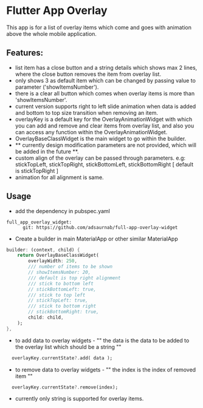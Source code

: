 # Flutter App Overlay

This app is for a list of overlay items which come and goes with animation above the whole mobile application. 

## Features:

- list item has a close button and a string details which shows max 2 lines, where the close button removes the item from overlay list.
- only shows 3 as default item which can be changed by passing value to parameter ('showItemsNumber').
- there is a clear all button which comes when overlay items is more than 'showItemsNumber'.
- current version supports right to left slide animation when data is added and bottom to top size transition when removing an item.
- overlayKey is a default key for the OverlayAnimationWidget with which you can add and remove and clear items from overlay list, and also you can access any function within the OverlayAnimationWidget.
- OverlayBaseClassWidget is the main widget to go within the builder.
- ** currently design modification parameters are not provided, which will be added in the future **.
- custom align of the overlay can be passed through parameters. e.g:  stickTopLeft, stickTopRight, stickBottomLeft, stickBottomRight [ default is stickTopRight ]
- animation for all alignment is same.


## Usage

-   add the dependency in pubspec.yaml
```
full_app_overlay_widget:
      git: https://github.com/adsaurnab/full-app-overlay-widget
```

- Create a builder in main MaterialApp or other similar MaterialApp
```dart
builder: (context, child) {
    return OverlayBaseClassWidget(
        overlayWidth: 250,
        /// number of items to be shown
        // showItemsNumber: 20,
        /// default is top right alignment
        /// stick to bottom left 
        // stickBottomLeft: true,
        /// stick to top left 
        // stickTopLeft: true,
        /// stick to bottom right 
        // stickBottomRight: true,
        child: child,
    );
},
```

- to add data to overlay widgets - "" the data is the data to be added to the overlay list which should be a string ""
```dart
  overlayKey.currentState?.add( data );
```

- to remove data to overlay widgets - "" the index is the index of removed item ""
```dart
  overlayKey.currentState?.remove(index);
```

- currently only string is supported for overlay items.









